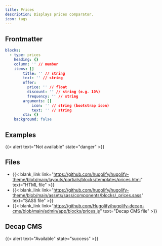 ```yaml
---
title: Prices
description: Displays prices comparator.
icon: tags
---
```


## Frontmatter

```yml
blocks:
  - type: prices
    heading: {}
    column: '' // number
    items: []
        title: '' // string
        text: '' // string
        offer:
          price: '' // float
          discount: '' // string (e.g. 10%)
          frequency: '' // string
        arguments: []
            icon: '' // string (bootstrap icon)
            text: '' // string
        cta: {}
    background: false
```

## Examples

{{< alert text="Not available" state="danger" >}}

## Files

- {{< blank_link link="https://github.com/hugolify/hugolify-theme/blob/main/layouts/partials/blocks/templates/prices.html" text="HTML file" >}}
- {{< blank_link link="https://github.com/hugolify/hugolify-theme/blob/main/assets/sass/components/blocks/_prices.sass" text="SASS file" >}}
- {{< blank_link link="https://github.com/Hugolify/hugolify-decap-cms/blob/main/admin/app/blocks/prices.js" text="Decap CMS file" >}}

## Decap CMS

{{< alert text="Available" state="success" >}}
